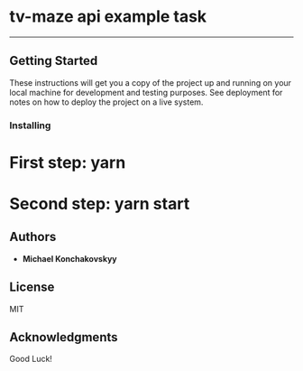 # tv-maze api example task
__________________________
## Getting Started

These instructions will get you a copy of the project up and running on your local machine for development and testing purposes. See deployment for notes on how to deploy the project on a live system.

### Installing

# First step: yarn
# Second step: yarn start

## Authors

* **Michael Konchakovskyy** 

## License

MIT

## Acknowledgments

Good Luck!
